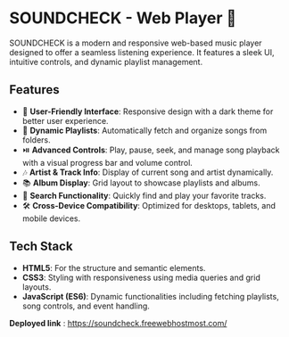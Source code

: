﻿# SOUNDCHECK - Web Player 🎵
SOUNDCHECK is a modern and responsive web-based music player designed to offer a seamless listening experience. It features a sleek UI, intuitive controls, and dynamic playlist management.

## Features
- 🎨 **User-Friendly Interface**: Responsive design with a dark theme for better user experience.
- 📂 **Dynamic Playlists**: Automatically fetch and organize songs from folders.
- ⏯️ **Advanced Controls**: Play, pause, seek, and manage song playback with a visual progress bar and volume control.
- 🎶 **Artist & Track Info**: Display of current song and artist dynamically.
- 📚 **Album Display**: Grid layout to showcase playlists and albums.
- 🔎 **Search Functionality**: Quickly find and play your favorite tracks.
- 🛠️ **Cross-Device Compatibility**: Optimized for desktops, tablets, and mobile devices.

## Tech Stack
- **HTML5**: For the structure and semantic elements.
- **CSS3**: Styling with responsiveness using media queries and grid layouts.
- **JavaScript (ES6)**: Dynamic functionalities including fetching playlists, song controls, and event handling.

**Deployed link** : https://soundcheck.freewebhostmost.com/
